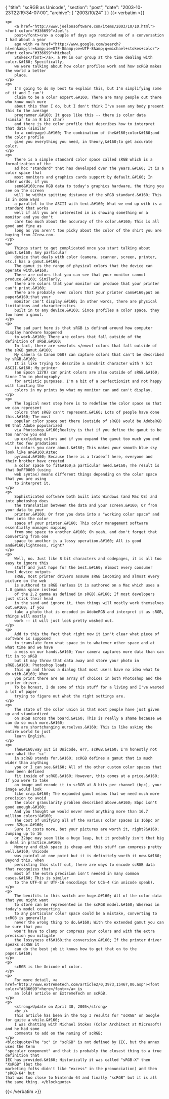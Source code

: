 {
  "title": "scRGB as Unicode",
  "section": "post",
  "date": "2003-10-23T22:19:34-07:00",
  "archive": [
    "2003/10/24"
  ]
}
{{< verbatim >}}

    <p>
        <a href="http://www.joelonsoftware.com/items/2003/10/10.html"><font color="#336699">Joel's
        post</font></a> a couple of days ago reminded me of a conversation I had about a year
        ago with <a href="http://www.google.com/search?hl=en&amp;lr=&amp;ie=UTF-8&amp;oe=UTF-8&amp;q=michael+stokes+color"><font color="#336699">Michael
        Stokes</font></a>, a PM in our group at the time dealing with color.&#160; Specifically,
        we were talking about how color profiles work and how scRGB makes the world a better
        place. 
    </p>
    <p>
        I'm going to do my best to explain this, but I'm simplifying some of it and I can't
        claim to be a color expert.&#160; There are many people out there who know much more
        about this than I do, but I don't think I've seen any body present this to the average
        programmer.&#160; It goes like this -- there is color data (similar to an 8 bit char)
        and there is the color profile that describes how to interpret that data (similar
        to a codepage).&#160; The combination of the&#160;color&#160;and the color profile
        give you everything you need, in theory,&#160;to get accurate color. 
    </p>
    <p>
        There is a simple standard color space called sRGB which is a formalization of the
        ad hoc "standard" that has developed over the years.&#160; It is a color space that
        most monitors and graphics cards support by default.&#160; In other words, if you
        send&#160;raw RGB data to today's graphics hardware, the thing you see on the screen
        will be within spitting distance of the sRGB standard.&#160; This is in some ways
        a parallel to the ASCII with text.&#160; What we end up with is a standard that works
        well if all you are interested in is showing something on a monitor and you don't
        care too much about the accuracy of the color.&#160; This is all good and fine as
        long as you aren't too picky about the color of the shirt you are buying from JCrew.com. 
    </p>
    <p>
        Things start to get complicated once you start talking about gamut.&#160; Any particular
        device that deals with color (camera, scanner, screen, printer, etc.) has a gamut.&#160;
        The gamut is the range of physical colors that the device can operate with.&#160;
        There are colors that you can see that your monitor cannot produce.&#160; Similarly,
        there are colors that your monitor can produce that your printer can't print.&#160;
        There are probably even colors that your printer can&#160;put on paper&#160;that your
        monitor can't display.&#160; In other words, there are physical limitations and characteristics
        built in to any device.&#160; Since profiles a color space, they too have a gamut. 
    </p>
    <p>
        The sad part here is that sRGB is defined around how computer display hardware happened
        to work.&#160; There are colors that fall outside of the definition of sRGB.&#160;
        In fact, there are <em>lots </em>of colors that fall outside of the sRGB gamut.&#160;
        My camera (a Canon D60) can capture colors that can't be described by sRGB.&#160;
        It is like trying to describe a sanskrit character with 7 bit ASCII.&#160; My printer
        (an Epson 1270) can print colors are also outside of sRGB.&#160; Since I'm in photography
        for artistic purposes, I'm a bit of a perfectionist and not happy with limiting the
        colors in my prints by what my monitor can and can't display. 
    </p>
    <p>
        The logical next step here is to redefine the color space so that we can represent
        colors that sRGB can't represent.&#160; Lots of people have done this.&#160; The most
        popular color space out there (outside of sRGB) would be AdobeRGB 98 that Adobe popularized
        via Photoshop.&#160;Reality is that if you define the gamut to be too narrow you end
        up excluding colors and if you expand the gamut too much you end with too few gradations
        in colors you care about.&#160; This makes your smooth blue sky look like an&#160;Aztec
        pyramid.&#160; Because there is a tradeoff here, everyone and their brother have created
        a color space to fit&#160;a particular need.&#160; The result is that 0xFF0000 (using
        web syntax) means different things depending on the color space that you are using
        to interpret it. 
    </p>
    <p>
        Sophisticated software both built into Windows (and Mac OS) and into photoshop does
        the translation between the data and your screen.&#160; Or from your data to your
        printer.&#160; Or from you data into a "working color space" and then into the color
        space of your printer.&#160; This color management software essentially manages mapping
        from one space to another.&#160; Oh yeah, and don't forget that converting from one
        space to another is a lossy operation.&#160; All is good and&#160;lightness, right? 
    </p>
    <p>
        Well, no. Just like 8 bit characters and codepages, it is all too easy to ignore this
        stuff and just hope for the best.&#160; Almost every consumer level device outputs
        sRGB, most printer drivers assume sRGB incoming and almost every picture on the web
        is authored to sRGB (unless it is authored on a Mac which uses a 1.8 gamma space instead
        of the 2.2 gamma as defined in sRGB).&#160; If most developers just stick their head
        in the sand and ignore it, then things will mostly work themselves out.&#160; If you
        take a photo that is encoded in AdobeRGB and interpret it as sRGB, things will mostly
        work -- it will just look pretty washed out. 
    </p>
    <p>
        Add to this the fact that right now it isn't clear what piece of software is supposed
        to translate form what space in to whatever other space and at what time and we have
        a mess on our hands.&#160; Your camera captures more data than can fit in to sRGB
        but it may throw that data away and store your photo in sRGB.&#160; Photoshop loads
        this up and throws a dialog that most users have no idea what to do with.&#160; When
        you print there are an array of choices in both Photoshop and the printer driver.
        To be honest, I do some of this stuff for a living and I've wasted a lot of paper
        trying to figure out what the right settings are. 
    </p>
    <p>
        The state of the color union is that most people have just given up and standardized
        on sRGB across the board.&#160; This is really a shame because we can do so much more.&#160;
        We are shortchanging ourselves.&#160; This is like asking the entire world to just
        learn English. 
    </p>
    <p>
        The&#160;way out is Unicode, err, scRGB.&#160; I'm honestly not sure what the 'sc'
        in scRGB stands for.&#160; scRGB defines a gamut that is much wider than anything
        you or I can see.&#160; All of the other custom color spaces that have been defined
        fit inside of scRGB.&#160; However, this comes at a price.&#160; If you were to take
        an image and encode it in scRGB at 8 bits per channel (bpc), your image would look
        like crap.&#160; The expanded gamut means that we need much more precision to avoid
        the color granularity problem described above.&#160; 8bpc isn't good enough.&#160;
        And you thought we would never need anything more than 16.7 million colors!&#160;
        The cost of unifying all of the various color spaces is 16bpc or even 32bpc.&#160;
        Sure it costs more, but your pictures are worth it, right?&#160; Jumping up to 16
        or 32bpc may seem like a huge leap, but it probably isn't that big a deal in practice.&#160;
        Memory and disk space is cheap and this stuff can compress pretty well.&#160; Unicode
        was painful at one point but it is definitely worth it now.&#160; Beyond this, when
        persisting this stuff out, there are ways to encode scRGB data that recognizes that
        most of the extra precision isn't needed in many common cases.&#160; This is similar
        to the UTF-8 or UTF-16 encodings for UCS-4 (in unicode speak). 
    </p>
    <p>
        The benifits to this switch are huge.&#160; All of the color data that you might want
        to store can be represented in the scRGB model.&#160; Whereas in today's model converting
        to any particular color space could be a mistake, converting to scRGB is generally
        never the wrong thing to do.&#160; With the extended gamut you can be sure that you
        won't have to clamp or compress your colors and with the extra precision you mitigate
        the lossyness of&#160;the conversion.&#160; If the printer driver speaks scRGB it
        can do the best job it knows how to get that on to the paper.&#160; 
    </p>
    <p>
        scRGB is the Unicode of color. 
    </p>
    <p>
        For more detail, <a href="http://www.extremetech.com/article2/0,3973,15467,00.asp"><font color="#336699">here</font></a> is
        an (old) article on ExtremeTech on scRGB. 
    </p>
    <p>
        <strong>Update on April 30, 2005</strong> 
        <br />
        This article has been in the top 3 results for "scRGB" on Google for quite a while.&#160;
        I was chatting with Michael Stokes (Color Architect at Microsoft) and he had some
        comments to add on the naming of scRGB: 
    </p>
    <blockquote>The "sc" in "scRGB" is not defined by IEC, but the annex uses the term
    "specular component" and that is probably the closest thing to a true definition that
    IEC has provided.&#160; Historically it was called "sRGB-X" then "XsRGB" (but the
    marketing folks didn't like "excess" in the pronunciation) and then "sRGB-64" but
    that was too close to Nintendo 64 and finally "scRGB" but it is all the same thing. </blockquote>

{{< /verbatim >}}
